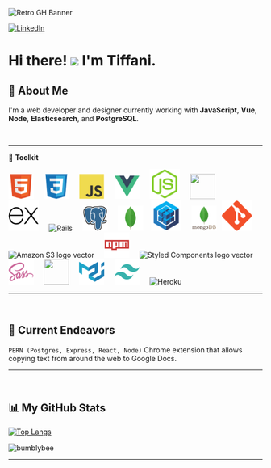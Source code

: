 ![Retro GH Banner](https://user-images.githubusercontent.com/47286930/188273142-b67767c9-b0b0-45af-af71-56d9ee9c0e9a.png)

<a href="https://linkedin.com/in/tiffanihess" align="left"><img alt="LinkedIn" src="https://img.shields.io/badge/tiffanihess-%231DA1F2.svg?&style=for-the-badge&logo=linkedin&logoColor=white"/></a>


# Hi there! <img src="https://raw.githubusercontent.com/MartinHeinz/MartinHeinz/master/wave.gif" width="30px"> I'm Tiffani.

## :mega: About Me

I'm a web developer and designer currently working with **JavaScript**, **Vue**, **Node**, **Elasticsearch**, and **PostgreSQL**. 

&nbsp;

--- 

🧰 **Toolkit**

<p align="left"> <img src="https://github.com/devicons/devicon/raw/master/icons/html5/html5-original.svg" alt="HTML" width="50" height="50" style="max-width:50%;margin-right:16px">
<img src="https://raw.githubusercontent.com/devicons/devicon/master/icons/css3/css3-original.svg" alt="CSS" width="50" height="50" style="max-width:50%;margin-right:16px;">
<img src="https://github.com/devicons/devicon/raw/master/icons/javascript/javascript-original.svg" alt="JavaScript" width="50" height="50" style="max-width:50%;margin-right:16px;">
<img src="https://raw.githubusercontent.com/devicons/devicon/1119b9f84c0290e0f0b38982099a2bd027a48bf1/icons/vuejs/vuejs-original.svg" width="50" height="50" style="max-width:50%;margin-right:16px;">
<img src="https://raw.githubusercontent.com/devicons/devicon/master/icons/nodejs/nodejs-original.svg" alt="NodeJS" width="60" height="60" style="max-width:50%;margin-right:16px;">
<img src="https://raw.github.com/devicons/devicon/c7d326b6009e60442abc35fa45706d6f30ee4c8e/icons/react/react-original.svg" width="50" height="50" style="max-width:50%;margin-right:16px;">
<img src="https://raw.githubusercontent.com/devicons/devicon/master/icons/express/express-original.svg" width="60" height="60" style="max-width:50%;margin-right:16px">
<img src="https://cdn.jsdelivr.net/gh/devicons/devicon/icons/rails/rails-plain-wordmark.svg" alt="Rails" width="60" height="60" style="max-width:50%;margin-right:16px;">
<img src="https://raw.githubusercontent.com/devicons/devicon/master/icons/postgresql/postgresql-original.svg" alt="PostgreSQL" width="50" height="50" style="max-width:50%;margin-right:16px;">
<img src="https://github.com/devicons/devicon/raw/master/icons/mongodb/mongodb-original.svg" alt="HTML" width="50" height="50" style="max-width:50%;margin-right:16px"><img src="https://raw.githubusercontent.com/devicons/devicon/master/icons/sequelize/sequelize-original.svg" alt="Sequelize logo vector" width="60" height="60" style="max-width:50%;margin-right:16px;">
<img src="https://github.com/devicons/devicon/raw/master/icons/mongodb/mongodb-original-wordmark.svg" alt="MongoDB" width="50" height="50" style="max-width:50%;margin-right:10px;"><img src="https://raw.githubusercontent.com/devicons/devicon/master/icons/git/git-original.svg" alt="Git" width="60" height="60" style="max-width:50%;margin-right:16px;">
<img src="https://cdn.worldvectorlogo.com/logos/amazon-s3.svg" alt="Amazon S3 logo vector" width="60" height="60" style="max-width:50%;margin-right:16px;">
<img src="https://github.com/devicons/devicon/raw/master/icons/npm/npm-original-wordmark.svg" alt="npm" width="50" height="50" style="max-width:50%;margin-right:16px;">
<img src="https://cdn.worldvectorlogo.com/logos/styled-components-1.svg" alt="Styled Components logo vector" width="50" height="50" style="max-width:50%;margin-right:16px;">
<img src="https://github.com/devicons/devicon/raw/master/icons/sass/sass-original.svg" alt="HTML" width="50" height="50" style="max-width:50%;margin-right:16px">
<img src="https://raw.github.com/devicons/devicon/c7d326b6009e60442abc35fa45706d6f30ee4c8e/icons/bootstrap/bootstrap-plain.svg" width="50" height="50" style="max-width:50%;margin-right:16px;">
<img src="https://github.com/devicons/devicon/raw/master/icons/materialui/materialui-original.svg" alt="HTML" width="50" height="50" style="max-width:50%;margin-right:16px">
<img src="https://github.com/devicons/devicon/raw/master/icons/tailwindcss/tailwindcss-plain.svg" alt="HTML" width="50" height="50" style="max-width:50%;margin-right:16px">
<img src="https://cdn.jsdelivr.net/gh/devicons/devicon/icons/heroku/heroku-plain.svg" alt="Heroku" width="50" height="50" style="max-width:50%;margin-right:16px" /></p>
  
---  
&nbsp;
## :rocket: Current Endeavors

`PERN (Postgres, Express, React, Node)` Chrome extension that allows copying text from around the web to Google Docs.

---  

&nbsp;
## :bar_chart: My GitHub Stats

[![Top Langs](https://github-readme-stats.vercel.app/api/top-langs/?username=bumblybee&show_icons=true&hide=java,html&theme=calm)](https://github.com/anuraghazra/github-readme-stats)

<p align="left"><img align="center" src="https://github-readme-streak-stats.herokuapp.com/?user=bumblybee&theme=calm" alt="bumblybee" /></p>





---

<!--
## Repositories
[![Readme Card](https://github-readme-stats.vercel.app/api/pin/?username=bumblybee&repo=trails)](https://github.com/anuraghazra/github-readme-stats)
-->
